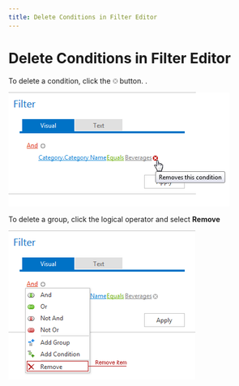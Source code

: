 ```yaml
---
title: Delete Conditions in Filter Editor
---
```

# Delete Conditions in Filter Editor
To delete a condition, click the ![FilterEditor_EU_DeleteButton](../../images/Img7351.png) button. .

![ASPxFilterControl-RemoveCondition](../../images/Img8963.png)

To delete a group, click the logical operator and select **Remove**

![ASPxFilterControl-DeleteConditions](../../images/Img8989.png)